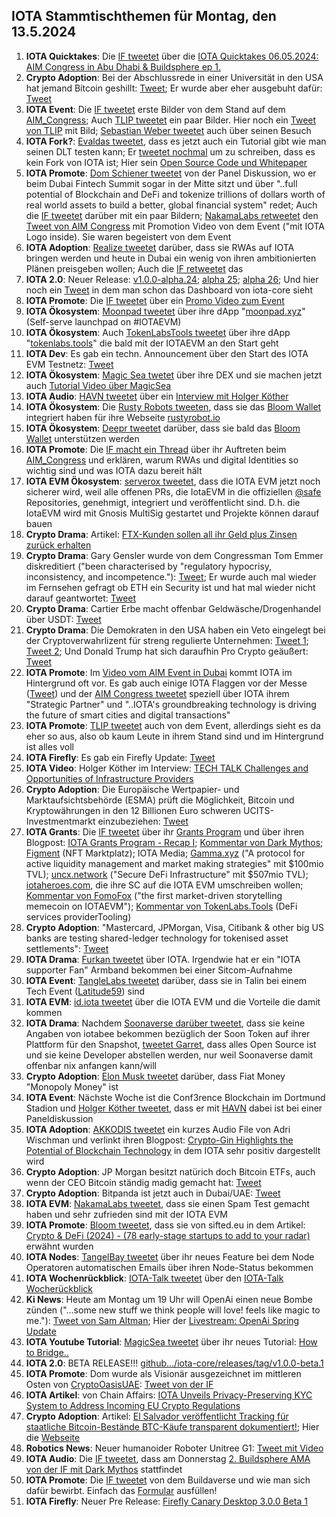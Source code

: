 ## IOTA Stammtischthemen für Montag, den 13.5.2024

1. **IOTA Quicktakes**: Die [IF tweetet](https://x.com/iota/status/1787739851124535333) über die [IOTA Quicktakes 06.05.2024: AIM Congress in Abu Dhabi & Buildsphere ep 1.](https://www.youtube.com/watch?v=LaecpSBpBcY)
2. **Crypto Adoption**: Bei der Abschlussrede in einer Universität in den USA hat jemand Bitcoin geshillt: [Tweet](https://x.com/TheBTCTherapist/status/1787647989177008599); Er wurde aber eher ausgebuht dafür: [Tweet](https://x.com/sunny051488/status/1787682548522614838)
3. **IOTA Event**: Die [IF tweetet](https://x.com/iota/status/1787739851124535333) erste Bilder von dem Stand auf dem [AIM_Congress](https://twitter.com/AIM_Congress); Auch [TLIP tweetet](https://x.com/TLIP_io/status/1787935488344457218) ein paar Bilder. Hier noch ein [Tweet von TLIP](https://x.com/TLIP_io/status/1788159510143545413) mit Bild; [Sebastian Weber tweetet](https://x.com/Sebasti65365174/status/1788151220147736597) auch über seinen Besuch
4. **IOTA Fork?**: [Evaldas tweetet](https://x.com/lunfardo314/status/1787743301837152424), dass es jetzt auch ein Tutorial gibt wie man seinen DLT testen kann; Er [tweetet nochmal](https://x.com/lunfardo314/status/1787793669547765919) um zu schreiben, dass es kein Fork von IOTA ist; Hier sein [Open Source Code und Whitepaper](https://github.com/lunfardo314/proxima)
5. **IOTA Promote**: [Dom Schiener tweetet](https://x.com/DomSchiener/status/1787765125731983702) von der Panel Diskussion, wo er beim Dubai Fintech Summit sogar in der Mitte sitzt und über "..full potential of Blockchain and DeFi and tokenize trillions of dollars worth of real world assets to build a better, global financial system" redet; Auch die [IF tweetet](https://x.com/iota/status/1787818462766629047) darüber mit ein paar Bildern; [NakamaLabs retweetet](https://x.com/Nakama_Labs/status/1788249878939725868) den [Tweet von AIM Congress](https://x.com/AIM_Congress/status/1788091350291829119) mit Promotion Video von dem Event ("mit IOTA Logo inside). Sie waren begeistert von dem Event 
6. **IOTA Adoption**: [Realize tweetet](https://x.com/realizefinance/status/1787765392019972141) darüber, dass sie RWAs auf IOTA bringen werden und heute in Dubai ein wenig von ihren ambitionierten Plänen preisgeben wollen; Auch die [IF retweetet](https://x.com/iota/status/1787824791719714958) das
7. **IOTA 2.0**: Neuer Release: [v1.0.0-alpha.24](https://github.com/iotaledger/iota-core/releases/tag/v1.0.0-alpha.24); [alpha 25](https://github.com/iotaledger/iota-core/releases/tag/v1.0.0-alpha.25); [alpha 26](https://github.com/iotaledger/iota-core/releases/tag/v1.0.0-alpha.26); Und hier noch ein [Tweet](https://x.com/GM__INV/status/1787820923036266895) in dem man schon das Dashboard von iota-core sieht
8. **IOTA Promote**: Die [IF tweetet](https://x.com/iota/status/1787860173618303124) über ein [Promo Video zum Event](https://youtu.be/wP-pM6YSZu0)
9. **IOTA Ökosystem**: [Moonpad tweetet](https://x.com/MoonpadXYZ/status/1787919103241372064) über ihre dApp "[moonpad.xyz](https://moonpad.xyz/)" (Self-serve launchpad on #IOTAEVM)
10. **IOTA Ökosystem**: Auch [TokenLabsTools tweetet](https://x.com/TokenLabsTools/status/1788160351718027391) über ihre dApp "[tokenlabs.tools](https://tokenlabs.tools/)" die bald mit der IOTAEVM an den Start geht
11. **IOTA Dev**: Es gab ein techn. Announcement über den Start des IOTA EVM Testnetz: [Tweet](https://x.com/Vrom14286662/status/1788106304512209003)
12. **IOTA Ökosystem**: [Magic Sea twetet](https://x.com/MagicSeaDEX/status/1787918515342553285) über ihre DEX und sie machen jetzt auch [Tutorial Video über MagicSea](https://www.youtube.com/@magicsea)
13. **IOTA Audio**: [HAVN tweetet](https://x.com/HAVN_network/status/1788176925715808451) über ein [Interview mit Holger Köther](https://www.youtube.com/watch?v=zr_Pz3Ssfr8)
14. **IOTA Ökosystem**: Die [Rusty Robots tweeten](https://x.com/RustyRobotCC/status/1788191695173005672), dass sie das [Bloom Wallet](https://twitter.com/bloomwalletio) integriert haben für ihre Webseite [rustyrobot.io](https://www.rustyrobot.io/de)
15. **IOTA Ökosystem**: [Deepr tweetet](https://x.com/DeeprFinance/status/1788190858979721559) darüber, dass sie bald das [Bloom Wallet](https://twitter.com/bloomwalletio) unterstützen werden
16. **IOTA Promote**: Die [IF macht ein Thread](https://x.com/iota/status/1788192130424345018) über ihr Auftreten beim [AIM_Congress](https://twitter.com/AIM_Congress) und erklären, warum RWAs und digital Identities so wichtig sind und was IOTA dazu bereit hält
17. **IOTA EVM Ökosystem**: [serverox tweetet](https://x.com/servrox/status/1788144741055410615), dass die IOTA EVM jetzt noch sicherer wird, weil alle offenen PRs, die IotaEVM in die offiziellen [@safe](https://twitter.com/safe) Repositories, genehmigt, integriert und veröffentlicht sind. D.h. die IotaEVM wird mit Gnosis MultiSig gestartet und Projekte können darauf bauen
18. **Crypto Drama**: Artikel: [FTX-Kunden sollen all ihr Geld plus Zinsen zurück erhalten](https://www.blocktrainer.de/blog/ftx-kunden-sollen-all-ihr-geld-plus-zinsen-zurueck-erhalten) 
19. **Crypto Drama**: Gary Gensler wurde von dem Congressman Tom Emmer diskreditiert ("been characterised by "regulatory hypocrisy, inconsistency, and incompetence."): [Tweet](https://x.com/RadarHits/status/1788159822799523847); Er wurde auch mal wieder im Fernsehen gefragt ob ETH ein Security ist und hat mal wieder nicht darauf geantwortet: [Tweet](https://x.com/CollinBrownXRP/status/1787876128884924792)
20. **Crypto Drama**: Cartier Erbe macht offenbar Geldwäsche/Drogenhandel über USDT: [Tweet](https://x.com/btcecho/status/1788248558010839064)
21. **Crypto Drama**: Die Demokraten in den USA haben ein Veto eingelegt bei der Cryptoverwahrlizent für streng regulierte Unternehmen: [Tweet 1](https://x.com/TheRobynHD/status/1788286394957275528); [Tweet 2](https://x.com/CaitlinLong_/status/1788328626250813657); Und Donald Trump hat sich daraufhin Pro Crypto geäußert: [Tweet](https://x.com/WatcherGuru/status/1788373884418294072)
22. **IOTA Promote**: Im [Video vom AIM Event in Dubai](https://x.com/AIM_Congress/status/1788091350291829119) kommt IOTA im Hintergrund oft vor. Es gab auch einige IOTA Flaggen vor der Messe ([Tweet](https://x.com/GM__INV/status/1788253411290362190)) und der [AIM Congress tweetet](https://x.com/AIM_Congress/status/1788499838809632955) speziell über IOTA ihrem "Strategic Partner" und "..IOTA's groundbreaking technology is driving the future of smart cities and digital transactions"
23. **IOTA Promote**: [TLIP tweetet](https://x.com/TLIP_io/status/1788549076683809079) auch von dem Event, allerdings sieht es da eher so aus, also ob kaum Leute in ihrem Stand sind und im Hintergrund ist alles voll
24. **IOTA Firefly**: Es gab ein Firefly Update: [Tweet](https://x.com/OTTI28518618/status/1788560887147540607)
25. **IOTA Video**: Holger Köther im Interview: [TECH TALK Challenges and Opportunities of Infrastructure Providers](https://www.youtube.com/watch?v=YYt0P1DJRU0)
26. **Crypto Adoption**: Die Europäische Wertpapier- und Marktaufsichtsbehörde (ESMA) prüft die Möglichkeit, Bitcoin und Kryptowährungen in den 12 Billionen Euro schweren UCITS-Investmentmarkt einzubeziehen: [Tweet](https://x.com/TheRobynHD/status/1788537276147892680)
27. **IOTA Grants**: Die [IF tweetet](https://x.com/iota/status/1788554521376940184) über ihr [Grants Program](https://iotadlt.foundation/grants) und über ihren Blogpost: [IOTA Grants Program - Recap I](https://blog.iota.org/iota-grants-program-recap-1/); [Kommentar von Dark Mythos](https://x.com/DarkMythosIOTA/status/1788558380522516517); [Figment](https://figment.io/) (NFT Marktplatz); IOTA Media; [Gamma.xyz](https://www.gamma.xyz/) ("A protocol for active liquidity management and market making strategies" mit $100mio TVL); [uncx.network](https://uncx.network/) ("Secure DeFi Infrastructure" mit $507mio TVL); [iotaheroes.com](https://www.iotaheroes.com/), die ihre SC auf die IOTA EVM umschreiben wollen; [Kommentar von FomoFox](https://x.com/FOMO_Fox/status/1788641515750801526) ("the first market-driven storytelling memecoin on IOTAEVM"); [Kommentar von TokenLabs.Tools](https://x.com/TokenLabsTools/status/1788569231576981556) (DeFi services providerTooling)
28. **Crypto Adoption**: "Mastercard, JPMorgan, Visa, Citibank & other big US banks are testing shared-ledger technology for tokenised asset settlements": [Tweet](https://x.com/RadarHits/status/1788610078829928534)
29. **IOTA Drama**: [Furkan tweetet](https://x.com/FurkanCCTV/status/1788276431228703118) über IOTA. Irgendwie hat er ein "IOTA supporter Fan" Armband bekommen bei einer Sitcom-Aufnahme
30. **IOTA Event**: [TangleLabs tweetet](https://x.com/Tangle_Labs/status/1788641436172488854) darüber, dass sie in Talin bei einem Tech Event ([Latitude59](https://twitter.com/Latitude59)) sind
31. **IOTA EVM**: [id.iota tweetet](https://x.com/id_iota/status/1789619671227850783) über die IOTA EVM und die Vorteile die damit kommen
32. **IOTA Drama**: Nachdem [Soonaverse darüber tweetet](https://x.com/soon_labs/status/1789464552566063483), dass sie keine Angaben von iotabee bekommen bezüglich der Soon Token auf ihrer Plattform für den Snapshot, [tweetet Garret](https://x.com/GarrettBullish/status/1789505817361961072), dass alles Open Source ist und sie keine Developer abstellen werden, nur weil Soonaverse damit offenbar nix anfangen kann/will
33. **Crypto Adoption**: [Elon Musk tweetet](https://x.com/elonmusk/status/1789394404446282213) darüber, dass Fiat Money "Monopoly Money" ist
34. **IOTA Event**: Nächste Woche ist die Conf3rence Blockchain im Dortmund Stadion und [Holger Köther tweetet](https://x.com/HolgerKoether/status/1789980236966244374), dass er mit [HAVN](https://twitter.com/HAVN_network) dabei ist bei einer Paneldiskussion
35. **IOTA Adoption**: [AKKODIS tweetet](https://x.com/akkodis_global/status/1789036022015107196) ein kurzes Audio File von Adri Wischman und verlinkt ihren Blogpost: [Crypto-Gin Highlights the Potential of Blockchain Technology](https://www.akkodis.com/en/blog/articles/crypto-gin-blockchain-distributed-ledger-technology) in dem IOTA sehr positiv dargestellt wird
36. **Crypto Adoption**: JP Morgan besitzt natürich doch Bitcoin ETFs, auch wenn der CEO Bitcoin ständig madig gemacht hat: [Tweet](https://x.com/RyanSAdams/status/1789024343038586956)
37. **Crypto Adoption**: Bitpanda ist jetzt auch in Dubai/UAE: [Tweet](https://x.com/dmcccrypto/status/1787785616857481419)
38. **IOTA EVM**: [NakamaLabs tweetet](https://x.com/Nakama_Labs/status/1788949747891319257), dass sie einen Spam Test gemacht haben und sehr zufrieden sind mit der IOTA EVM
39. **IOTA Promote**: [Bloom tweetet](https://x.com/bloomwalletio/status/1788932134079709290), dass sie von sifted.eu in dem Artikel: [Crypto & DeFi (2024) - (78 early-stage startups to add to your radar)](https://sifted.eu/pro/briefings/crypto-and-defi-2024) erwähnt wurden
40. **IOTA Nodes**: [TangelBay tweetet](https://x.com/tanglebay/status/1789371076272689338) über ihr neues Feature bei dem Node Operatoren automatischen Emails über ihren Node-Status bekommen
41. **IOTA Wochenrückblick**: [IOTA-Talk tweetet](https://x.com/Iota_Talk_/status/1789575883834966409) über den [IOTA-Talk Wocherückblick](https://www.iota-talk.com/index.php?article/394-wochenr%C3%BCckblick-vom-5-bis-11-mai-2024/)
42. **Ki News**: Heute am Montag um 19 Uhr will OpenAi einen neue Bombe zünden ("...some new stuff we think people will love! feels like magic to me."): [Tweet von Sam Altman](https://x.com/sama/status/1788989777452408943); Hier der [Livestream: OpenAi Spring Update](https://www.youtube.com/live/DQacCB9tDaw?si=jvKW7jFDwFvOMBBk)
43. **IOTA Youtube Tutorial**: [MagicSea tweetet](https://x.com/MagicSeaDEX/status/1789883268151525754) über ihr neues Tutorial: [How to Bridge..](https://www.youtube.com/watch?v=fmKRY7vPdKE)
44. **IOTA 2.0**: BETA RELEASE!!! [github.../iota-core/releases/tag/v1.0.0-beta.1](https://github.com/iotaledger/iota-core/releases/tag/v1.0.0-beta.1)
45. **IOTA Promote**: Dom wurde als Visionär ausgezeichnet im mittleren Osten von [CryptoOasisUAE](https://twitter.com/CryptoOasisUAE): [Tweet von der IF](https://x.com/iota/status/1789919544309322150)
46. **IOTA Artikel**: von Chain Affairs: [IOTA Unveils Privacy-Preserving KYC System to Address Incoming EU Crypto Regulations](https://chainaffairs.com/iota-unveils-privacy-preserving-kyc-system-to-address-incoming-eu-crypto-regulations/)
47. **Crypto Adoption**: Artikel: [El Salvador veröffentlicht Tracking für staatliche Bitcoin-Bestände BTC-Käufe transparent dokumentiert!](https://www.blocktrainer.de/blog/el-salvador-veroeffentlicht-tracking-fuer-staatliche-bitcoin-bestaende); Hier die [Webseite](https://bitcoin.gob.sv/de/)
48. **Robotics News**: Neuer humanoider Roboter Unitree G1: [Tweet mit Video](https://x.com/TheHumanoidHub/status/1789940031907680422)
49. **IOTA Audio**: Die [IF tweetet](https://x.com/iota/status/1789997180108845316), dass am Donnerstag [2. Buildsphere AMA von der IF mit Dark Mythos](https://x.com/DarkMythosIOTA/status/1789992422614651227) stattfindet
50. **IOTA Promote**: Die [IF tweetet](https://x.com/iota/status/1789997184496082968) von dem Buildaverse und wie man sich dafür bewirbt. Einfach das [Formular](https://docs.google.com/forms/d/e/1FAIpQLSfPX3u9gwSBP17_omGqk4uhrFAryRBc8n_3agiMM7HV1Pqo9A/viewform?usp=send_form) ausfüllen!
51. **IOTA Firefly**: Neuer Pre Release: [Firefly Canary Desktop 3.0.0 Beta 1](https://github.com/iotaledger/firefly/releases/tag/desktop-canary-3.0.0-beta-1)

